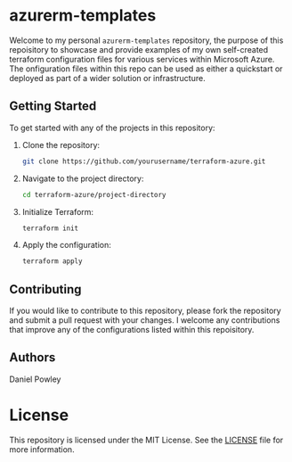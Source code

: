 # azurerm-templates 

Welcome to my personal `azurerm-templates` repository, the purpose of this repoisitory to showcase and provide examples of my own self-created terraform configuration files for various services within Microsoft Azure. The onfiguration files within this repo can be used as either a quickstart or deployed as part of a wider solution or infrastructure. 


## Getting Started

To get started with any of the projects in this repository:

1. Clone the repository:
    ```sh
    git clone https://github.com/yourusername/terraform-azure.git
    ```
2. Navigate to the project directory:
    ```sh
    cd terraform-azure/project-directory
    ```
3. Initialize Terraform:
    ```sh
    terraform init
    ```
4. Apply the configuration:
    ```sh
    terraform apply
    ```

## Contributing

If you would like to contribute to this repository, please fork the repository and submit a pull request with your changes. I welcome any contributions that improve any of the configurations listed within this repoisitory.

## Authors

Daniel Powley 

# License

This repository is licensed under the MIT License. See the [LICENSE](LICENSE) file for more information.
